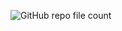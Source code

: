 ![GitHub repo file count](https://img.shields.io/github/directory-file-count/ehag-FRU/computerScienceNerdBlog?color=red&style=flat-square)
